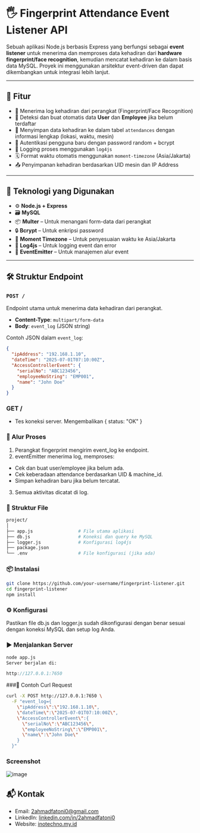# 🖐️ Fingerprint Attendance Event Listener API

Sebuah aplikasi Node.js berbasis Express yang berfungsi sebagai **event listener** untuk menerima dan memproses data kehadiran dari **hardware fingerprint/face recognition**, kemudian mencatat kehadiran ke dalam basis data MySQL. Proyek ini menggunakan arsitektur event-driven dan dapat dikembangkan untuk integrasi lebih lanjut.

---

## 🚀 Fitur

- 📡 Menerima log kehadiran dari perangkat (Fingerprint/Face Recognition)
- 🧠 Deteksi dan buat otomatis data **User** dan **Employee** jika belum terdaftar
- 📍 Menyimpan data kehadiran ke dalam tabel `attendances` dengan informasi lengkap (lokasi, waktu, mesin)
- 🔐 Autentikasi pengguna baru dengan password random + bcrypt
- 🧾 Logging proses menggunakan `log4js`
- 🗓️ Format waktu otomatis menggunakan `moment-timezone` (Asia/Jakarta)
- 📤 Penyimpanan kehadiran berdasarkan UID mesin dan IP Address

---

## 🧰 Teknologi yang Digunakan

- ⚙️ **Node.js + Express**
- 🗃️ **MySQL**
- 📦 **Multer** – Untuk menangani form-data dari perangkat
- 🔒 **Bcrypt** – Untuk enkripsi password
- 📍 **Moment Timezone** – Untuk penyesuaian waktu ke Asia/Jakarta
- 📑 **Log4js** – Untuk logging event dan error
- 📡 **EventEmitter** – Untuk manajemen alur event

---

## 🛠️ Struktur Endpoint

### `POST /`

Endpoint utama untuk menerima data kehadiran dari perangkat.

- **Content-Type**: `multipart/form-data`
- **Body**: `event_log` (JSON string)

Contoh JSON dalam `event_log`:
```json
{
  "ipAddress": "192.168.1.10",
  "dateTime": "2025-07-01T07:10:00Z",
  "AccessControllerEvent": {
    "serialNo": "ABC123456",
    "employeeNoString": "EMP001",
    "name": "John Doe"
  }
}
```

### GET /
- Tes koneksi server. Mengembalikan { status: "OK" }

### 🧩 Alur Proses
1. Perangkat fingerprint mengirim event_log ke endpoint.
2. eventEmitter menerima log, memproses:
  - Cek dan buat user/employee jika belum ada.
  - Cek keberadaan attendance berdasarkan UID & machine_id.
  - Simpan kehadiran baru jika belum tercatat.
3. Semua aktivitas dicatat di log.

### 📂 Struktur File
```bash
project/
│
├── app.js                 # File utama aplikasi
├── db.js                  # Koneksi dan query ke MySQL
├── logger.js              # Konfigurasi log4js
├── package.json
└── .env                   # File konfigurasi (jika ada)
```

### 📦 Instalasi
```bash
git clone https://github.com/your-username/fingerprint-listener.git
cd fingerprint-listener
npm install
```

### ⚙️ Konfigurasi
Pastikan file db.js dan logger.js sudah dikonfigurasi dengan benar sesuai dengan koneksi MySQL dan setup log Anda.

### ▶️ Menjalankan Server
```bash
node app.js
Server berjalan di:
```

```cpp
http://127.0.0.1:7650
```

###🧪 Contoh Curl Request
```bash
curl -X POST http://127.0.0.1:7650 \
  -F "event_log={
    \"ipAddress\":\"192.168.1.10\",
    \"dateTime\":\"2025-07-01T07:10:00Z\",
    \"AccessControllerEvent\":{
      \"serialNo\":\"ABC123456\",
      \"employeeNoString\":\"EMP001\",
      \"name\":\"John Doe\"
    }
  }"
```

### Screenshot
![image](https://github.com/user-attachments/assets/60fec7e7-ab28-4cf8-adf9-188d9f71b6d0)

## 📬 Kontak

- Email: 2ahmadfatoni0@gmail.com
- LinkedIn: [linkedin.com/in/2ahmadfatoni0](https://linkedin.com/in/2ahmadfatoni0)
- Website: [inotechno.my.id](https://inotechno.my.id)

  
